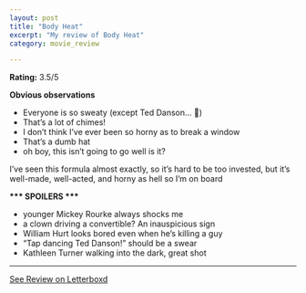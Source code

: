 ```yaml
---
layout: post
title: "Body Heat"
excerpt: "My review of Body Heat"
category: movie_review

---
```


**Rating:** 3.5/5

<b>Obvious observations</b>
* Everyone is so sweaty (except Ted Danson… 🤔)
* That’s a lot of chimes!
* I don’t think I’ve ever been so horny as to break a window
* That’s a dumb hat
* oh boy, this isn’t going to go well is it?

I’ve seen this formula almost exactly, so it’s hard to be too invested, but it’s well-made, well-acted, and horny as hell so I’m on board

<b>*** SPOILERS ***</b>
* younger Mickey Rourke always shocks me
* a clown driving a convertible? An inauspicious sign
* William Hurt looks bored even when he’s killing a guy
* “Tap dancing Ted Danson!” should be a swear
* Kathleen Turner walking into the dark, great shot

<hr>

[See Review on Letterboxd](https://boxd.it/44vL1b)
